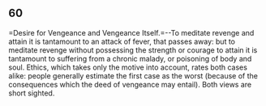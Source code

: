 ## 60

=Desire for Vengeance and Vengeance Itself.=--To meditate revenge and
attain it is tantamount to an attack of fever, that passes away: but to
meditate revenge without possessing the strength or courage to attain it
is tantamount to suffering from a chronic malady, or poisoning of body
and soul. Ethics, which takes only the motive into account, rates both
cases alike: people generally estimate the first case as the worst
(because of the consequences which the deed of vengeance may entail).
Both views are short sighted.


